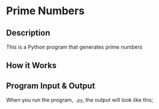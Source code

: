 # Prime Numbers

## Description

This is a Python program that generates prime numbers

## How it Works

## Program Input & Output

When you run the program, `.py`, the output will look like this;

```
```